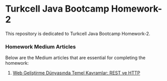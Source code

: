 # Turkcell Java Bootcamp Homework-2

This repository is dedicated to Turkcell Java Bootcamp Homework-2.

### Homework Medium Articles

Below are the Medium articles that are essential for completing the homework:

1. [Web Geliştirme Dünyasında Temel Kavramlar: REST ve HTTP]()
